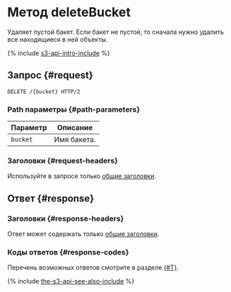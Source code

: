 # Метод deleteBucket

Удаляет пустой бакет. Если бакет не пустой, то сначала нужно удалить все находящиеся в ней объекты.

{% include [s3-api-intro-include](../../../../_includes/storage/s3-api-intro-include.md) %}

## Запрос {#request}

```http
DELETE /{bucket} HTTP/2
```

### Path параметры {#path-parameters}

Параметр | Описание
----- | -----
`bucket` | Имя бакета.


### Заголовки {#request-headers}
Используйте в запросе только [общие заголовки](../common-request-headers.md).

## Ответ {#response}

### Заголовки {#response-headers}

Ответ может содержать только [общие заголовки](../common-response-headers.md).

### Коды ответов {#response-codes}

Перечень возможных ответов смотрите в разделе [{#T}](../response-codes.md).

{% include [the-s3-api-see-also-include](../../../../_includes/storage/the-s3-api-see-also-include.md) %}